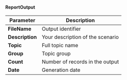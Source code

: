 #### ReportOutput

| Parameter | Description |
| ----------- | ----------- |
| **FileName** | Output identifier |
| **Description** | Your description of the scenario |
| **Topic** | Full topic name |
| **Group** | Topic group |
| **Count** | Number of records in the output |
| **Date** | Generation date |